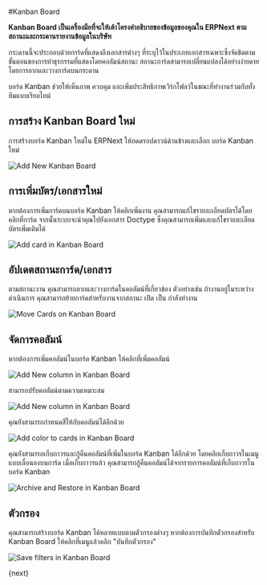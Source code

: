 <!-- add-breadcrumbs -->
#Kanban Board

**Kanban Board เป็นเครื่องมือที่จะให้เค้าโครงคำอธิบายของข้อมูลของคุณใน ERPNext ตามสถานะและกระดานรายงานข้อมูลในบริษัท**

กระดานนี้จะประกอบด้วยการ์ดที่แสดงถึงเอกสารต่างๆ ที่ระบุไว้ในประเภทเอกสารเฉพาะซึ่งจัดชิดตามขั้นตอนของการทำธุรกรรมที่แสดงโดยคอลัมน์สถานะ สถานะการ์ดสามารถเปลี่ยนแปลงได้อย่างง่ายดายโดยการลากและวางการ์ดบนกระดาน

บอร์ด Kanban ช่วยให้เห็นภาพ ควบคุม และเพิ่มประสิทธิภาพเวิร์กโฟลว์ในขณะที่ทำงานร่วมกับทั้งทีมแบบเรียลไทม์

## การสร้าง Kanban Board ใหม่

การสร้างบอร์ด Kanban ใหม่ใน ERPNext ให้กดดรอปดาวน์ด้านข้างและเลือก บอร์ด Kanban ใหม่

<img class="screenshot" alt="Add New Kanban Board" src="{{docs_base_url}}/assets/img/customize/customize erpnext-kanban-board.gif">

## การเพิ่มบัตร/เอกสารใหม่

หากต้องการเพิ่มการ์ดบนบอร์ด Kanban ให้คลิกเพิ่มงาน คุณสามารถแก้ไขรายละเอียดบัตรได้โดยคลิกที่การ์ด จากนั้นระบบจะนำคุณไปยังเอกสาร Doctype ซึ่งคุณสามารถเพิ่มและแก้ไขรายละเอียดบัตรเพิ่มเติมได้

<img class="screenshot" alt="Add card in Kanban Board" src="{{docs_base_url}}/assets/img/customize/customize erpnext-kanban-board-1.gif">

## อัปเดตสถานะการ์ด/เอกสาร

ตามสถานะงาน คุณสามารถลากและวางการ์ดในคอลัมน์ที่เกี่ยวข้อง ตัวอย่างเช่น ถ้างานอยู่ในระหว่างดำเนินการ คุณสามารถย้ายการ์ดสำหรับงานจากสถานะ เปิด เป็น กำลังทำงาน

<img class="screenshot" alt="Move Cards on Kanban Board" src="{{docs_base_url}}/assets/img/customize/customize erpnext-kanban-board-2.gif">

## จัดการคอลัมน์ 

หากต้องการเพิ่มคอลัมน์ในบอร์ด Kanban ให้คลิกที่เพิ่มคอลัมน์

<img class="screenshot" alt="Add New column in Kanban Board" src="{{docs_base_url}}/assets/img/customize/customize-kanban-add-column.png">

สามารถปรับคอลัมน์ตามความเหมาะสม

<img class="screenshot" alt="Add New column in Kanban Board" src="{{docs_base_url}}/assets/img/customize/customize erpnext-kanban-board-3.gif">

คุณยังสามารถกำหนดสีให้กับคอลัมน์ได้อีกด้วย

<img class="screenshot" alt="Add color to cards in Kanban Board" src="{{docs_base_url}}/assets/img/customize/kanban-board-6.gif">

คุณยังสามารถเก็บถาวรและกู้คืนคอลัมน์ที่เพิ่มในบอร์ด Kanban ได้อีกด้วย โดยคลิกเก็บถาวรในเมนูแบบเลื่อนลงบนการ์ด เมื่อเก็บถาวรแล้ว คุณสามารถกู้คืนคอลัมน์ได้จากรายการคอลัมน์ที่เก็บถาวรในบอร์ด Kanban

<img class="screenshot" alt="Archive and Restore in Kanban Board" src="{{docs_base_url}}/assets/img/customize/customize erpnext-kanban-board-4.gif">

## ตัวกรอง

คุณสามารถสร้างบอร์ด Kanban ได้หลายแบบตามตัวกรองต่างๆ หากต้องการบันทึกตัวกรองสำหรับ Kanban Board ให้คลิกที่เมนูแล้วคลิก "บันทึกตัวกรอง"

<img class="screenshot" alt="Save filters in Kanban Board" src="{{docs_base_url}}/assets/img/customize/customize erpnext-kanban-board-5.gif">

{next}
